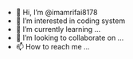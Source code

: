- 👋 Hi, I’m @imamrifai8178
- 👀 I’m interested in coding system
- 🌱 I’m currently learning ...
- 💞️ I’m looking to collaborate on ...
- 📫 How to reach me ...

<!---
imamrifai8178/imamrifai8178 is a ✨ special ✨ repository because its `README.md` (this file) appears on your GitHub profile.
You can click the Preview link to take a look at your changes.
--->
